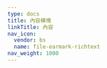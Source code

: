 ```yaml
---
type: docs
title: 內容模塊
linkTitle: 內容
nav_icon:
  vendor: bs
  name: file-earmark-richtext
nav_weight: 1000
---
```

